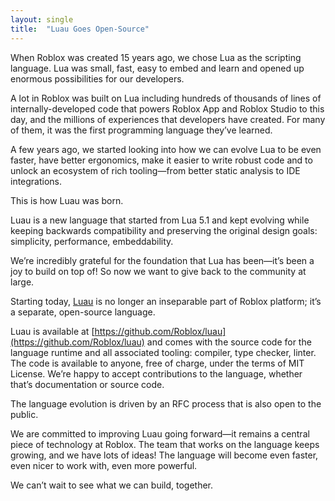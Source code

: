 ```yaml
---
layout: single
title:  "Luau Goes Open-Source"
---
```


When Roblox was created 15 years ago, we chose Lua as the scripting language. Lua was small, fast, easy to embed and learn and opened up enormous possibilities for our developers.

A lot in Roblox was built on Lua including hundreds of thousands of lines of internally-developed code that powers Roblox App and Roblox Studio to this day, and the millions of experiences that developers have created. For many of them, it was the first programming language they’ve learned.

A few years ago, we started looking into how we can evolve Lua to be even faster, have better ergonomics, make it easier to write robust code and to unlock an ecosystem of rich tooling—from better static analysis to IDE integrations.

This is how Luau was born.

Luau is a new language that started from Lua 5.1 and kept evolving while keeping backwards compatibility and preserving the original design goals: simplicity, performance, embeddability.

We’re incredibly grateful for the foundation that Lua has been—it’s been a joy to build on top of! So now we want to give back to the community at large.

Starting today, [Luau](https://luau-lang.org) is no longer an inseparable part of Roblox platform; it’s a separate, open-source language.

Luau is available at [https://github.com/Roblox/luau](https://github.com/Roblox/luau) and comes with the source code for the language runtime and all associated tooling: compiler, type checker, linter. The code is available to anyone, free of charge, under the terms of MIT License. We’re happy to accept contributions to the language, whether that’s documentation or source code.

The language evolution is driven by an RFC process that is also open to the public.

We are committed to improving Luau going forward—it remains a central piece of technology at Roblox. The team that works on the language keeps growing, and we have lots of ideas! The language will become even faster, even nicer to work with, even more powerful.

We can’t wait to see what we can build, together.
